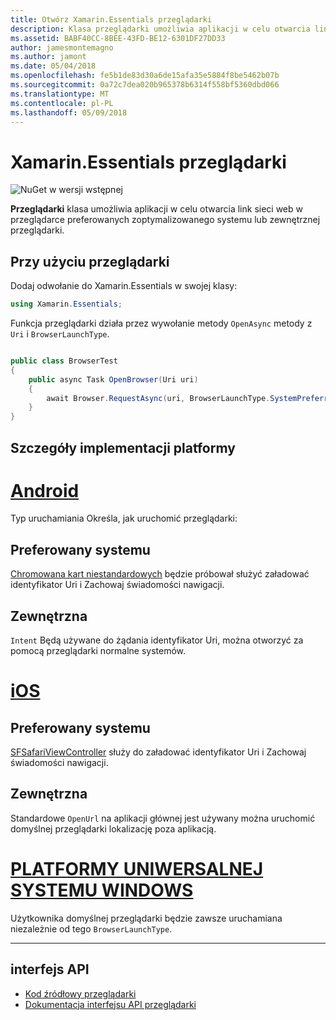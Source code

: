 ```yaml
---
title: Otwórz Xamarin.Essentials przeglądarki
description: Klasa przeglądarki umożliwia aplikacji w celu otwarcia link sieci web w przeglądarce preferowanych zoptymalizowanego systemu lub zewnętrznej przeglądarki.
ms.assetid: BABF40CC-8BEE-43FD-BE12-6301DF27DD33
author: jamesmontemagno
ms.author: jamont
ms.date: 05/04/2018
ms.openlocfilehash: fe5b1de83d30a6de15afa35e5884f8be5462b07b
ms.sourcegitcommit: 0a72c7dea020b965378b6314f558bf5360dbd066
ms.translationtype: MT
ms.contentlocale: pl-PL
ms.lasthandoff: 05/09/2018
---
```

# <a name="xamarinessentials-browser"></a>Xamarin.Essentials przeglądarki

![NuGet w wersji wstępnej](~/media/shared/pre-release.png)

**Przeglądarki** klasa umożliwia aplikacji w celu otwarcia link sieci web w przeglądarce preferowanych zoptymalizowanego systemu lub zewnętrznej przeglądarki.

## <a name="using-browser"></a>Przy użyciu przeglądarki

Dodaj odwołanie do Xamarin.Essentials w swojej klasy:

```csharp
using Xamarin.Essentials;
```

Funkcja przeglądarki działa przez wywołanie metody `OpenAsync` metody z `Uri` i `BrowserLaunchType`.

```csharp

public class BrowserTest
{
    public async Task OpenBrowser(Uri uri)
    {
        await Browser.RequestAsync(uri, BrowserLaunchType.SystemPreferred);
    }
}
```

## <a name="platform-implementation-specifics"></a>Szczegóły implementacji platformy

# <a name="androidtabandroid"></a>[Android](#tab/android)

Typ uruchamiania Określa, jak uruchomić przeglądarki:

## <a name="system-preferred"></a>Preferowany systemu

[Chromowana kart niestandardowych](https://developer.chrome.com/multidevice/android/customtabs) będzie próbował służyć załadować identyfikator Uri i Zachowaj świadomości nawigacji.

## <a name="external"></a>Zewnętrzna

`Intent` Będą używane do żądania identyfikator Uri, można otworzyć za pomocą przeglądarki normalne systemów.

# <a name="iostabios"></a>[iOS](#tab/ios)

## <a name="system-preferred"></a>Preferowany systemu

[SFSafariViewController](https://developer.xamarin.com/api/type/SafariServices.SFSafariViewController/) służy do załadować identyfikator Uri i Zachowaj świadomości nawigacji.

## <a name="external"></a>Zewnętrzna

Standardowe `OpenUrl` na aplikacji głównej jest używany można uruchomić domyślnej przeglądarki lokalizację poza aplikacją.

# <a name="uwptabuwp"></a>[PLATFORMY UNIWERSALNEJ SYSTEMU WINDOWS](#tab/uwp)

Użytkownika domyślnej przeglądarki będzie zawsze uruchamiana niezależnie od tego `BrowserLaunchType`.

--------------

## <a name="api"></a>interfejs API

- [Kod źródłowy przeglądarki](https://github.com/xamarin/Essentials/tree/master/Essentials/Browser)
- [Dokumentacja interfejsu API przeglądarki](xref:Xamarin.Essentials.Browser)
